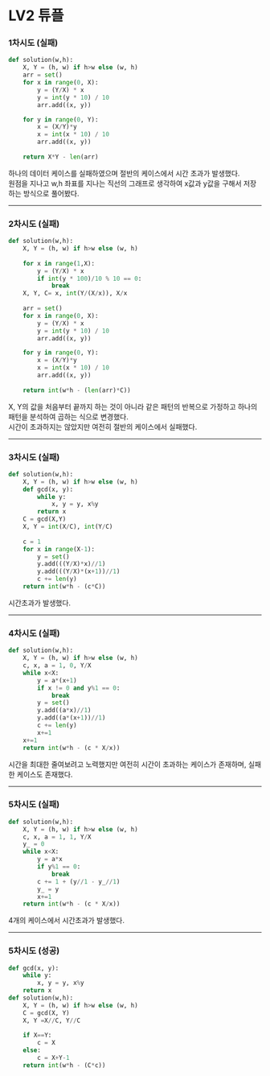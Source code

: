 # LV2 튜플

### 1차시도 (실패)
```py
def solution(w,h):
    X, Y = (h, w) if h>w else (w, h)
    arr = set()
    for x in range(0, X):
        y = (Y/X) * x
        y = int(y * 10) / 10
        arr.add((x, y))

    for y in range(0, Y):
        x = (X/Y)*y
        x = int(x * 10) / 10
        arr.add((x, y))
        
    return X*Y - len(arr)
```
하나의 데이터 케이스를 실패하였으며 절반의 케이스에서 시간 초과가 발생했다.  
원점을 지나고 w,h 좌표를 지나는 직선의 그래프로 생각하여 x값과 y값을 구해서 저장하는 방식으로 풀어봤다.

*****

### 2차시도 (실패)
```py
def solution(w,h):
    X, Y = (h, w) if h>w else (w, h)
    
    for x in range(1,X):
        y = (Y/X) * x
        if int(y * 100)/10 % 10 == 0:
            break
    X, Y, C= x, int(Y/(X/x)), X/x
    
    arr = set()
    for x in range(0, X):
        y = (Y/X) * x
        y = int(y * 10) / 10
        arr.add((x, y))

    for y in range(0, Y):
        x = (X/Y)*y
        x = int(x * 10) / 10
        arr.add((x, y))
    
    return int(w*h - (len(arr)*C))
```
X, Y의 값을 처음부터 끝까지 하는 것이 아니라 같은 패턴의 반복으로 가정하고 하나의 패턴을 분석하여 곱하는 식으로 변경했다.  
시간이 초과하지는 않았지만 여전히 절반의 케이스에서 실패했다.

*****

### 3차시도 (실패)
```py
def solution(w,h):
    X, Y = (h, w) if h>w else (w, h)
    def gcd(x, y):
        while y:
            x, y = y, x%y
        return x
    C = gcd(X,Y)
    X, Y = int(X/C), int(Y/C)
    
    c = 1
    for x in range(X-1):
        y = set()
        y.add(((Y/X)*x)//1)
        y.add(((Y/X)*(x+1))//1)
        c += len(y)
    return int(w*h - (c*C))
```
시간초과가 발생했다.

*****

### 4차시도 (실패)
```py
def solution(w,h):
    X, Y = (h, w) if h>w else (w, h)
    c, x, a = 1, 0, Y/X
    while x<X:
        y = a*(x+1)
        if x != 0 and y%1 == 0:
            break
        y = set()
        y.add((a*x)//1)
        y.add((a*(x+1))//1)
        c += len(y)
        x+=1
    x+=1
    return int(w*h - (c * X/x))
```
시간을 최대한 줄여보려고 노력했지만 여전히 시간이 초과하는 케이스가 존재하며, 실패한 케이스도 존재했다.

*****

### 5차시도 (실패)
```py
def solution(w,h):
    X, Y = (h, w) if h>w else (w, h)
    c, x, a = 1, 1, Y/X
    y_ = 0
    while x<X:
        y = a*x
        if y%1 == 0:
            break
        c += 1 + (y//1 - y_//1)
        y_ = y
        x+=1
    return int(w*h - (c * X/x))
```
4개의 케이스에서 시간초과가 발생했다.

*****

### 5차시도 (성공)
```py
def gcd(x, y):
    while y:
        x, y = y, x%y
    return x
def solution(w,h):
    X, Y = (h, w) if h>w else (w, h)
    C = gcd(X, Y)
    X, Y =X//C, Y//C
    
    if X==Y:
        c = X
    else:
        c = X+Y-1
    return int(w*h - (C*c))
```